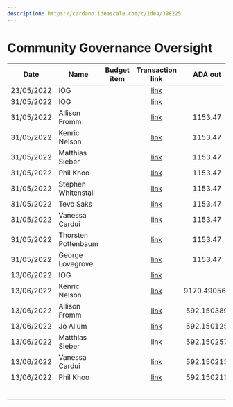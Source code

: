 ```yaml
---
description: https://cardano.ideascale.com/c/idea/398225
---
```


# Community Governance Oversight

<table><thead><tr><th>Date</th><th>Name</th><th data-type="select">Budget item</th><th align="center">Transaction link</th><th align="center">ADA out</th><th align="center">ADA in</th><th align="center">Balance</th></tr></thead><tbody><tr><td>23/05/2022</td><td>IOG</td><td></td><td align="center"><a href="https://raw.githubusercontent.com/treasuryguild/treasury-v3/main/Transactions/Community-Governance-Oversight/Fund8/Community-Governance-Oversight/Incoming/1653986112620-IOG.json">link</a></td><td align="center"></td><td align="center">1</td><td align="center">1</td></tr><tr><td>31/05/2022</td><td>IOG</td><td></td><td align="center"><a href="https://raw.githubusercontent.com/treasuryguild/treasury-v3/main/Transactions/Community-Governance-Oversight/Fund8/Community-Governance-Oversight/Incoming/1654020260525-IOG.json">link</a></td><td align="center"></td><td align="center">10854.430380</td><td align="center">10855.430380</td></tr><tr><td>31/05/2022</td><td>Allison Fromm</td><td></td><td align="center"><a href="https://raw.githubusercontent.com/treasuryguild/treasury-v3/main/Transactions/Community-Governance-Oversight/Fund8/Community-Governance-Oversight/Meetings/1654024199416-Allison-Fromm.json">link</a></td><td align="center">1153.47</td><td align="center"></td><td align="center">9701.953243</td></tr><tr><td>31/05/2022</td><td>Kenric Nelson</td><td></td><td align="center"><a href="https://raw.githubusercontent.com/treasuryguild/treasury-v3/main/Transactions/Community-Governance-Oversight/Fund8/Community-Governance-Oversight/Meetings/1654024905813-Kenric-Nelson.json">link</a></td><td align="center">1153.47</td><td align="center"></td><td align="center">8548.476106</td></tr><tr><td>31/05/2022</td><td>Matthias Sieber</td><td></td><td align="center"><a href="https://raw.githubusercontent.com/treasuryguild/treasury-v3/main/Transactions/Community-Governance-Oversight/Fund8/Community-Governance-Oversight/Meetings/1654025211393-Matthias-Sieber.json">link</a></td><td align="center">1153.47</td><td align="center"></td><td align="center">7394.998881</td></tr><tr><td>31/05/2022</td><td>Phil Khoo</td><td></td><td align="center"><a href="https://raw.githubusercontent.com/treasuryguild/treasury-v3/main/Transactions/Community-Governance-Oversight/Fund8/Community-Governance-Oversight/Meetings/1654025563155-Phil-Khoo.json">link</a></td><td align="center">1153.47</td><td align="center"></td><td align="center">6241.521920</td></tr><tr><td>31/05/2022</td><td>Stephen Whitenstall</td><td></td><td align="center"><a href="https://raw.githubusercontent.com/treasuryguild/treasury-v3/main/Transactions/Community-Governance-Oversight/Fund8/Community-Governance-Oversight/Meetings/1654025826867-Stephen-Whitenstall.json">link</a></td><td align="center">1153.47</td><td align="center"></td><td align="center">5088.044519</td></tr><tr><td>31/05/2022</td><td>Tevo Saks</td><td></td><td align="center"><a href="https://raw.githubusercontent.com/treasuryguild/treasury-v3/main/Transactions/Community-Governance-Oversight/Fund8/Community-Governance-Oversight/Meetings/1654026108296-Tevo-Saks.json">link</a></td><td align="center">1153.47</td><td align="center"></td><td align="center">3934.567734</td></tr><tr><td>31/05/2022</td><td>Vanessa Cardui</td><td></td><td align="center"><a href="https://raw.githubusercontent.com/treasuryguild/treasury-v3/main/Transactions/Community-Governance-Oversight/Fund8/Community-Governance-Oversight/Meetings/1654026403083-Vanessa-Cardui.json">link</a></td><td align="center">1153.47</td><td align="center"></td><td align="center">2781.090729</td></tr><tr><td>31/05/2022</td><td>Thorsten Pottenbaum</td><td></td><td align="center"><a href="https://raw.githubusercontent.com/treasuryguild/treasury-v3/main/Transactions/Community-Governance-Oversight/Fund8/Community-Governance-Oversight/Meetings/1654026657706-Thorsten-Pottenbaum.json">link</a></td><td align="center">1153.47</td><td align="center"></td><td align="center">1627.613504</td></tr><tr><td>31/05/2022</td><td>George Lovegrove</td><td></td><td align="center"><a href="https://raw.githubusercontent.com/treasuryguild/treasury-v3/main/Transactions/Community-Governance-Oversight/Fund8/Community-Governance-Oversight/Meetings/1654026950444-George-Lovegrove.json">link</a></td><td align="center">1153.47</td><td align="center"></td><td align="center">474.136455</td></tr><tr><td>13/06/2022</td><td>IOG</td><td></td><td align="center"><a href="https://raw.githubusercontent.com/treasuryguild/Community-Governance-Oversight/main/Transactions/Fund7/Community-Governance-Oversight/Incoming-IOG/1655133058972-IOG.json">link</a></td><td align="center"></td><td align="center">14978.165939</td><td align="center">15452.302394</td></tr><tr><td>13/06/2022</td><td>Kenric Nelson</td><td></td><td align="center"><a href="https://raw.githubusercontent.com/treasuryguild/treasury-v3/main/Transactions/Community-Governance-Oversight/Fund8/Community-Governance-Oversight/Research/1655133722644-Kenric-Nelson.json">link</a></td><td align="center">9170.490565</td><td align="center"></td><td align="center">6281.811829</td></tr><tr><td>13/06/2022</td><td>Allison Fromm</td><td></td><td align="center"><a href="https://raw.githubusercontent.com/treasuryguild/treasury-v3/main/Transactions/Community-Governance-Oversight/Fund8/Community-Governance-Oversight/Meetings/1655134327427--Allison-Fromm.json">link</a></td><td align="center">592.150389</td><td align="center"></td><td align="center">5689.661440</td></tr><tr><td>13/06/2022</td><td>Jo Allum</td><td></td><td align="center"><a href="https://raw.githubusercontent.com/treasuryguild/treasury-v3/main/Transactions/Community-Governance-Oversight/Fund8/Community-Governance-Oversight/Meetings/1655134684152-Jo-Allum.json">link</a></td><td align="center">592.150125</td><td align="center"></td><td align="center">5097.511315</td></tr><tr><td>13/06/2022</td><td>Matthias Sieber</td><td></td><td align="center"><a href="https://raw.githubusercontent.com/treasuryguild/treasury-v3/main/Transactions/Community-Governance-Oversight/Fund8/Community-Governance-Oversight/Meetings/1655134952831-Matthias-Sieber.json">link</a></td><td align="center">592.150257</td><td align="center"></td><td align="center">4505.361058</td></tr><tr><td>13/06/2022</td><td>Vanessa Cardui</td><td></td><td align="center"><a href="https://raw.githubusercontent.com/treasuryguild/treasury-v3/main/Transactions/Community-Governance-Oversight/Fund8/Community-Governance-Oversight/Meetings/1655135185165-Vanessa-Cardui.json">link</a></td><td align="center">592.150213</td><td align="center"></td><td align="center">3913.210845</td></tr><tr><td>13/06/2022</td><td>Phil Khoo</td><td></td><td align="center"><a href="https://raw.githubusercontent.com/treasuryguild/treasury-v3/main/Transactions/Community-Governance-Oversight/Fund8/Community-Governance-Oversight/Meetings/1655135449421-Phil-Khoo.json">link</a></td><td align="center">592.150213</td><td align="center"></td><td align="center">3321.060852</td></tr><tr><td></td><td></td><td></td><td align="center"></td><td align="center"></td><td align="center"></td><td align="center"></td></tr><tr><td></td><td></td><td></td><td align="center"></td><td align="center"></td><td align="center"></td><td align="center"></td></tr><tr><td></td><td></td><td></td><td align="center"></td><td align="center"></td><td align="center"></td><td align="center"></td></tr><tr><td></td><td></td><td></td><td align="center"></td><td align="center"></td><td align="center"></td><td align="center"></td></tr><tr><td></td><td></td><td></td><td align="center"></td><td align="center"></td><td align="center"></td><td align="center"></td></tr><tr><td></td><td></td><td></td><td align="center"></td><td align="center"></td><td align="center"></td><td align="center"></td></tr></tbody></table>
